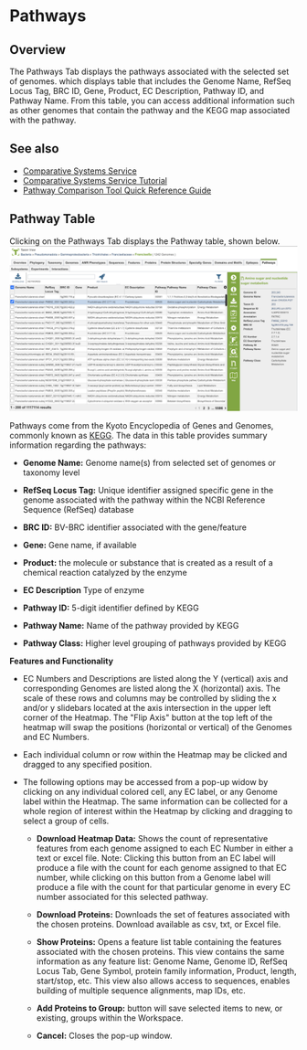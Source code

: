 # Pathways

## Overview
The Pathways Tab displays the pathways associated with the selected set of genomes. which displays table that includes the Genome Name, RefSeq Locus Tag, BRC ID, Gene, Product, EC Description, Pathway ID, and Pathway Name. From this table, you can access additional information such as other genomes that contain the pathway and the KEGG map associated with the pathway.

## See also
  * [Comparative Systems Service](https://www.bv-brc.org/app/ComparativeSystems)
  * [Comparative Systems Service Tutorial](/tutorial/comparative_systems/comparative_systems)
  * [Pathway Comparison Tool Quick Reference Guide](/quick_references/other/pathway_comparison_tool)

## Pathway Table
Clicking on the Pathways Tab displays the Pathway table, shown below.
![Pathway Table](../images/pathways/pathway_table.png)

Pathways come from the Kyoto Encyclopedia of Genes and Genomes, commonly known as [KEGG](http://www.genome.jp/kegg/). The data in this table provides summary information regarding the pathways:

* **Genome Name:** Genome name(s) from selected set of genomes or taxonomy level

* **RefSeq Locus Tag:** Unique identifier assigned specific gene in the genome associated with the pathway within the NCBI Reference Sequence (RefSeq) database 

* **BRC ID:** BV-BRC identifier associated with the gene/feature

* **Gene:** Gene name, if available

* **Product:** the molecule or substance that is created as a result of a chemical reaction catalyzed by the enzyme 

* **EC Description** Type of enzyme

* **Pathway ID:** 5-digit identifier defined by KEGG

* **Pathway Name:** Name of the pathway provided by KEGG

* **Pathway Class:** Higher level grouping of pathways provided by KEGG


**Features and Functionality**

* EC Numbers and Descriptions are listed along the Y (vertical) axis and corresponding Genomes are listed along the X (horizontal) axis. The scale of these rows and columns may be controlled by sliding the x and/or y slidebars located at the axis intersection in the upper left corner of the Heatmap. The "Flip Axis" button at the top left of the heatmap will swap the positions (horizontal or vertical) of the Genomes and EC Numbers.

* Each individual column or row within the Heatmap may be clicked and dragged to any specified position.

* The following options may be accessed from a pop-up widow by clicking on any individual colored cell, any EC label, or any Genome label within the Heatmap. The same information can be collected for a whole region of interest within the Heatmap by clicking and dragging to select a group of cells.

  * **Download Heatmap Data:** Shows the count of representative features from each genome assigned to each EC Number in either a text or excel file. Note: Clicking this button from an EC label will produce a file with the count for each genome assigned to that EC number, while clicking on this button from a Genome label will produce a file with the count for that particular genome in every EC number associated for this selected pathway.
        
  * **Download Proteins:** Downloads the set of features associated with the chosen proteins.  Download available as csv, txt, or Excel file.
        
  * **Show Proteins:** Opens a feature list table containing the features associated with the chosen proteins. This view contains the same information as any feature list: Genome Name, Genome ID, RefSeq Locus Tab, Gene Symbol, protein family information, Product, length, start/stop, etc. This view also allows access to sequences, enables building of multiple sequence alignments, map IDs, etc.
    
  * **Add Proteins to Group:** button will save selected items to new, or existing, groups within the Workspace. 
                
  * **Cancel:** Closes the pop-up window.
